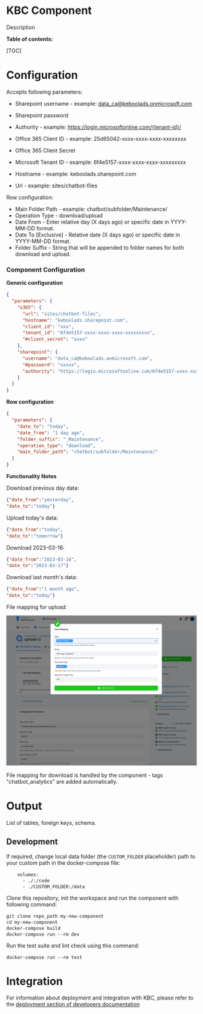 KBC Component
=============

Description

**Table of contents:**

[TOC]

Configuration
=============

Accepts following parameters:

- Sharepoint username - example: data_ca@keboolads.onmicrosoft.com
- Sharepoint password
- Authority - example: https://login.microsoftonline.com/{tenant-id}/

- Office 365 Client ID - example: 25d65042-xxxx-xxxx-xxxx-xxxxxxxx
- Office 365 Client Secret
- Microsoft Tenant ID - example: 6f4e5157-xxxx-xxxx-xxxx-xxxxxxxxx
- Hostname - example: keboolads.sharepoint.com
- Url - example: sites/chatbot-files

Row configuration:

- Main Folder Path - example: chatbot/subfolder/Maintenance/
- Operation Type - download/upload
- Date From - Enter relative day (X days ago) or specific date in YYYY-MM-DD format.
- Date To [Exclusive] - Relative date (X days ago) or specific date in YYYY-MM-DD format.
- Folder Suffix - String that will be appended to folder names for both download and upload.


### Component Configuration

**Generic configuration**

```json
{
  "parameters": {
    "o365": {
      "url": "sites/chatbot-files",
      "hostname": "keboolads.sharepoint.com",
      "client_id": "xxx",
      "tenant_id": "6f4e5157-xxxx-xxxx-xxxx-xxxxxxxxx",
      "#client_secret": "xxxx"
    },
    "sharepoint": {
      "username": "data_ca@keboolads.onmicrosoft.com",
      "#password": "xxxxx",
      "authority": "https://login.microsoftonline.com/6f4e5157-xxxx-xxxx-xxxx-xxxxxxx/"
    }
  }
}
```

**Row configuration**

```json
{
  "parameters": {
    "date_to": "today",
    "date_from": "1 day ago",
    "folder_suffix": "_Maintenance",
    "operation_type": "download",
    "main_folder_path": "chatbot/subfolder/Maintenance/"
  }
}
```

**Functionality Notes**

Download previous day data:
```json
{"date_from":"yesterday",
"date_to":"today"}
```
Upload today's data:

```json
{"date_from":"today",
"date_to":"tomorrow"}
```
Download 2023-03-16:

```json
{"date_from":"2023-03-16",
"date_to":"2023-03-17"}
```
Download last month's data:

```json
{"date_from":"1 month ago",
"date_to":"today"}
```

File mapping for upload:

![](docs/imgs/image001.png)

File mapping for download is handled by the component - tags "chatbot_analytics" are added automatically.


Output
======

List of tables, foreign keys, schema.

Development
-----------

If required, change local data folder (the `CUSTOM_FOLDER` placeholder) path to
your custom path in the docker-compose file:

~~~~~~~~~~~~~~~~~~~~~~~~~~~~~~~~~~~~~~~~~~~~~~~~~~~~~~~~~~~~~~~~~~~~~~~~~~~~~~~~
    volumes:
      - ./:/code
      - ./CUSTOM_FOLDER:/data
~~~~~~~~~~~~~~~~~~~~~~~~~~~~~~~~~~~~~~~~~~~~~~~~~~~~~~~~~~~~~~~~~~~~~~~~~~~~~~~~

Clone this repository, init the workspace and run the component with following
command:

~~~~~~~~~~~~~~~~~~~~~~~~~~~~~~~~~~~~~~~~~~~~~~~~~~~~~~~~~~~~~~~~~~~~~~~~~~~~~~~~
git clone repo_path my-new-component
cd my-new-component
docker-compose build
docker-compose run --rm dev
~~~~~~~~~~~~~~~~~~~~~~~~~~~~~~~~~~~~~~~~~~~~~~~~~~~~~~~~~~~~~~~~~~~~~~~~~~~~~~~~

Run the test suite and lint check using this command:

~~~~~~~~~~~~~~~~~~~~~~~~~~~~~~~~~~~~~~~~~~~~~~~~~~~~~~~~~~~~~~~~~~~~~~~~~~~~~~~~
docker-compose run --rm test
~~~~~~~~~~~~~~~~~~~~~~~~~~~~~~~~~~~~~~~~~~~~~~~~~~~~~~~~~~~~~~~~~~~~~~~~~~~~~~~~

Integration
===========

For information about deployment and integration with KBC, please refer to the
[deployment section of developers
documentation](https://developers.keboola.com/extend/component/deployment/)
